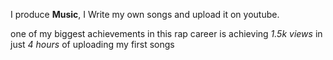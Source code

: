 I produce **Music**, I Write my own songs and upload it on youtube.

one of my biggest achievements in this rap career is achieving _1.5k views_ in just _4 hours_ of uploading my first songs
